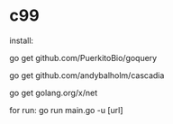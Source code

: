 # c99

install:

  go get github.com/PuerkitoBio/goquery
  
  go get github.com/andybalholm/cascadia
  
  go get golang.org/x/net



for run:
go run main.go -u [url]
